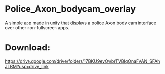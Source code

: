 # Police_Axon_bodycam_overlay
A simple app made in unity that displays a police Axon body cam interface over other non-fullscreen apps.
# Download:
https://drive.google.com/drive/folders/17BKU9evOwbrTVBIqOnaFVAN_SFAhJLBM?usp=drive_link
